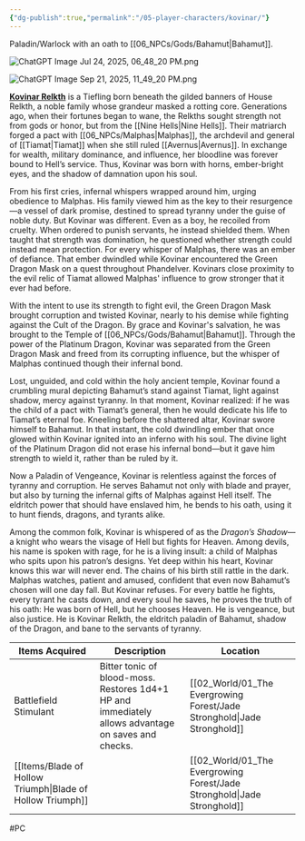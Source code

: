 ```yaml
---
{"dg-publish":true,"permalink":"/05-player-characters/kovinar/"}
---
```


Paladin/Warlock with an oath to [[06_NPCs/Gods/Bahamut\|Bahamut]]. 

![ChatGPT Image Jul 24, 2025, 06_48_20 PM.png](/img/user/ChatGPT%20Image%20Jul%2024,%202025,%2006_48_20%20PM.png)

![ChatGPT Image Sep 21, 2025, 11_49_20 PM.png](/img/user/ChatGPT%20Image%20Sep%2021,%202025,%2011_49_20%20PM.png)

**[Kovinar Relkth](https://www.dndbeyond.com/characters/84919060)** is a Tiefling born beneath the gilded banners of House Relkth, a noble family whose grandeur masked a rotting core. Generations ago, when their fortunes began to wane, the Relkths sought strength not from gods or honor, but from the [[Nine Hells\|Nine Hells]]. Their matriarch forged a pact with [[06_NPCs/Malphas\|Malphas]], the archdevil and general of [[Tiamat\|Tiamat]] when she still ruled [[Avernus\|Avernus]]. In exchange for wealth, military dominance, and influence, her bloodline was forever bound to Hell’s service. Thus, Kovinar was born with horns, ember-bright eyes, and the shadow of damnation upon his soul. 

From his first cries, infernal whispers wrapped around him, urging obedience to Malphas. His family viewed him as the key to their resurgence—a vessel of dark promise, destined to spread tyranny under the guise of noble duty. But Kovinar was different. Even as a boy, he recoiled from cruelty. When ordered to punish servants, he instead shielded them. When taught that strength was domination, he questioned whether strength could instead mean protection. For every whisper of Malphas, there was an ember of defiance. That ember dwindled while Kovinar encountered the Green Dragon Mask on a quest throughout Phandelver. Kovinars close proximity to the evil relic of Tiamat allowed Malphas' influence to grow stronger that it ever had before. 

With the intent to use its strength to fight evil, the Green Dragon Mask brought corruption and twisted Kovinar, nearly to his demise while fighting against the Cult of the Dragon. By grace and Kovinar's salvation, he was brought to the Temple of [[06_NPCs/Gods/Bahamut\|Bahamut]]. Through the power of the Platinum Dragon, Kovinar was separated from the Green Dragon Mask and freed from its corrupting influence, but the whisper of Malphas continued though their infernal bond. 

Lost, unguided, and cold within the holy ancient temple, Kovinar found a crumbling mural depicting Bahamut’s stand against Tiamat, light against shadow, mercy against tyranny. In that moment, Kovinar realized: if he was the child of a pact with Tiamat’s general, then he would dedicate his life to Tiamat’s eternal foe. Kneeling before the shattered altar, Kovinar swore himself to Bahamut. In that instant, the cold dwindling ember that once glowed within Kovinar ignited into an inferno with his soul. The divine light of the Platinum Dragon did not erase his infernal bond—but it gave him strength to wield it, rather than be ruled by it. 

Now a Paladin of Vengeance, Kovinar is relentless against the forces of tyranny and corruption. He serves Bahamut not only with blade and prayer, but also by turning the infernal gifts of Malphas against Hell itself. The eldritch power that should have enslaved him, he bends to his oath, using it to hunt fiends, dragons, and tyrants alike. 

Among the common folk, Kovinar is whispered of as the *Dragon’s Shadow*—a knight who wears the visage of Hell but fights for Heaven. Among devils, his name is spoken with rage, for he is a living insult: a child of Malphas who spits upon his patron’s designs. Yet deep within his heart, Kovinar knows this war will never end. The chains of his birth still rattle in the dark. Malphas watches, patient and amused, confident that even now Bahamut’s chosen will one day fall. But Kovinar refuses. For every battle he fights, every tyrant he casts down, and every soul he saves, he proves the truth of his oath: He was born of Hell, but he chooses Heaven. He is vengeance, but also justice. He is Kovinar Relkth, the eldritch paladin of Bahamut, shadow of the Dragon, and bane to the servants of tyranny.

| Items Acquired              | Description                                                                                         | Location            |
| --------------------------- | --------------------------------------------------------------------------------------------------- | ------------------- |
| Battlefield Stimulant       | Bitter tonic of blood-moss. Restores 1d4+1 HP and immediately allows advantage on saves and checks. | [[02_World/01_The Evergrowing Forest/Jade Stronghold\|Jade Stronghold]] |
| [[Items/Blade of Hollow Triumph\|Blade of Hollow Triumph]] |                                                                                                     | [[02_World/01_The Evergrowing Forest/Jade Stronghold\|Jade Stronghold]] |

#PC
